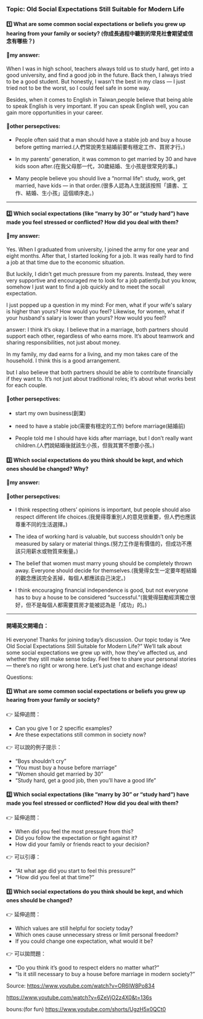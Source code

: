 

### Topic: Old Social Expectations Still Suitable for Modern Life


#### 1️⃣ What are some common social expectations or beliefs you grew up hearing from your family or society? (你成長過程中聽到的常見社會期望或信念有哪些？)

#### 🌸my answer:
When I was in high school, teachers always told us to study hard, get into a good university, and find a good job in the future. Back then, I always tried to be a good student. But honestly, I wasn’t the best in my class — I just tried not to be the worst, so I could feel safe in some way.

Besides, when it comes to English in Taiwan,people believe that being able to speak English is very important. If you can speak English well, you can gain more opportunities in your career.




#### 🌸other persepctives:
  - People often said that a man should have a stable job and buy a house before getting married.(人們常說男生結婚前要有穩定工作、買房才行。)

  - In my parents’ generation, it was common to get married by 30 and have kids soon after.(在我父母那一代，30歲結婚、生小孩是很常見的事。)

  - Many people believe you should live a “normal life”: study, work, get married, have kids — in that order.(很多人認為人生就該按照「讀書、工作、結婚、生小孩」這個順序走。)

---

#### 2️⃣ Which social expectations (like “marry by 30” or “study hard”) have made you feel stressed or conflicted? How did you deal with them?


#### 🌸my answer:
Yes. When I graduated from university, I joined the army for one year and eight months. After that, I started looking for a job. It was really hard to find a job at that time due to the economic situation.

But luckily, I didn’t get much pressure from my parents. Instead, they were very supportive and encouraged me to look for a job patiently.but you know, somehow I just want to find a job quickly and to meet the socail expectation.


I just popped up a question in my mind: For men, what if your wife's salary is higher than yours? How would you feel? Likewise, for women, what if your husband's salary is lower than yours? How would you feel?

answer: I think it’s okay. I believe that in a marriage, both partners should support each other, regardless of who earns more. It’s about teamwork and sharing responsibilities, not just about money.

In my family, my dad earns for a living, and my mon takes care of the household. I think this is a good arrangement. 

but I also believe that both partners should be able to contribute financially if they want to. It’s not just about traditional roles; it’s about what works best for each couple.






#### 🌸other persepctives:
   - start my own business(創業) 

   - need to have a stable job(需要有穩定的工作) before marriage(結婚前)

   - People told me I should have kids after marriage, but I don’t really want children.(人們說結婚後就該生小孩，但我其實不想要小孩。)


 

#### 3️⃣ Which social expectations do you think should be kept, and which ones should be changed? Why?


#### 🌸my answer:




#### 🌸other persepctives:
   - I think respecting others’ opinions is important, but people should also respect different life choices.(我覺得尊重別人的意見很重要，但人們也應該尊重不同的生活選擇。)

   - The idea of working hard is valuable, but success shouldn’t only be measured by salary or material things.(努力工作是有價值的，但成功不應該只用薪水或物質來衡量。) 

   - The belief that women must marry young should be completely thrown away. Everyone should decide for themselves.(我覺得女生一定要年輕結婚的觀念應該完全丟掉，每個人都應該自己決定。)

   - I think encouraging financial independence is good, but not everyone has to buy a house to be considered “successful.”(我覺得鼓勵經濟獨立很好，但不是每個人都需要買房才能被認為是「成功」的。)

-------------------------------------------------------------------------------------------

#### 開場英文開場白：
Hi everyone! Thanks for joining today’s discussion.
Our topic today is “Are Old Social Expectations Still Suitable for Modern Life?”
We’ll talk about some social expectations we grew up with, how they’ve affected us, and whether they still make sense today.
Feel free to share your personal stories — there’s no right or wrong here. Let’s just chat and exchange ideas!

Questions:
#### 1️⃣ What are some common social expectations or beliefs you grew up hearing from your family or society?

👉 延伸追問：
- Can you give 1 or 2 specific examples?
- Are these expectations still common in society now?

👉 可以說的例子提示：
- “Boys shouldn’t cry”
- “You must buy a house before marriage”
- “Women should get married by 30”
- “Study hard, get a good job, then you’ll have a good life”

#### 2️⃣ Which social expectations (like “marry by 30” or “study hard”) have made you feel stressed or conflicted? How did you deal with them?

👉 延伸追問：
- When did you feel the most pressure from this?
- Did you follow the expectation or fight against it?
- How did your family or friends react to your decision?

👉 可以引導：
- “At what age did you start to feel this pressure?”
- “How did you feel at that time?”

#### 3️⃣ Which social expectations do you think should be kept, and which ones should be changed?

👉 延伸追問：
- Which values are still helpful for society today?
- Which ones cause unnecessary stress or limit personal freedom?
- If you could change one expectation, what would it be?

👉 可以拋問題：
- “Do you think it’s good to respect elders no matter what?”
- “Is it still necessary to buy a house before marriage in modern society?”


Source:
https://www.youtube.com/watch?v=OR6lW8Po834

https://www.youtube.com/watch?v=6ZeVjO2z4X0&t=136s



bouns:(for fun)
https://www.youtube.com/shorts/UgzH5x0QCt0





